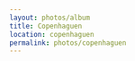 ```yaml
---
layout: photos/album
title: Copenhaguen
location: copenhaguen
permalink: photos/copenhaguen
---
```

